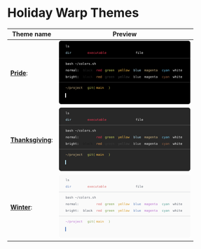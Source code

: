 # Holiday Warp Themes

| Theme name                             | Preview                                                |
| -------------------------------------- | ------------------------------------------------------ |
| **[Pride](pride.yaml)**:               | <img src='previews/pride.yaml.svg' width='300'>        |
| **[Thanksgiving](thanksgiving.yaml)**: | <img src='previews/thanksgiving.yaml.svg' width='300'> |
| **[Winter](winter.yaml)**:             | <img src='previews/winter.yaml.svg' width='300'>       |
